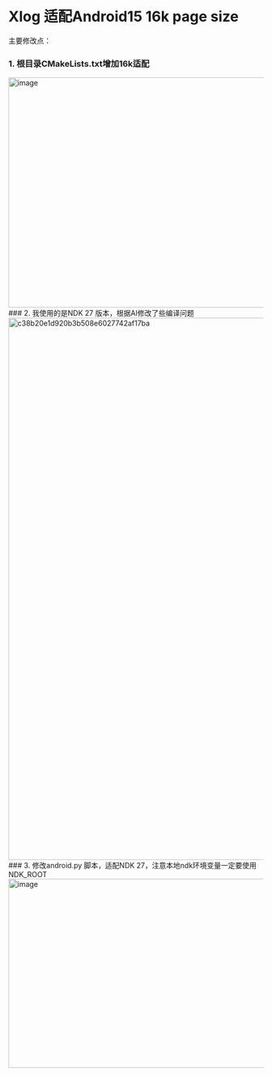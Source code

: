 # Xlog 适配Android15 16k page size
主要修改点：
### 1. 根目录CMakeLists.txt增加16k适配
   <img width="1545" height="454" alt="image" src="https://github.com/user-attachments/assets/f9414bc6-e8d4-4b57-9b26-10f03b7bca2a" />
### 2. 我使用的是NDK 27 版本，根据AI修改了些编译问题
   <img width="569" height="1069" alt="c38b20e1d920b3b508e6027742af17ba" src="https://github.com/user-attachments/assets/39ffad39-f0ea-43b0-92ae-e8c2e7bcd226" />
### 3. 修改android.py 脚本，适配NDK 27，注意本地ndk环境变量一定要使用NDK_ROOT
   <img width="946" height="373" alt="image" src="https://github.com/user-attachments/assets/b4135065-444f-491d-ba7c-5cc54f5febdb" />
